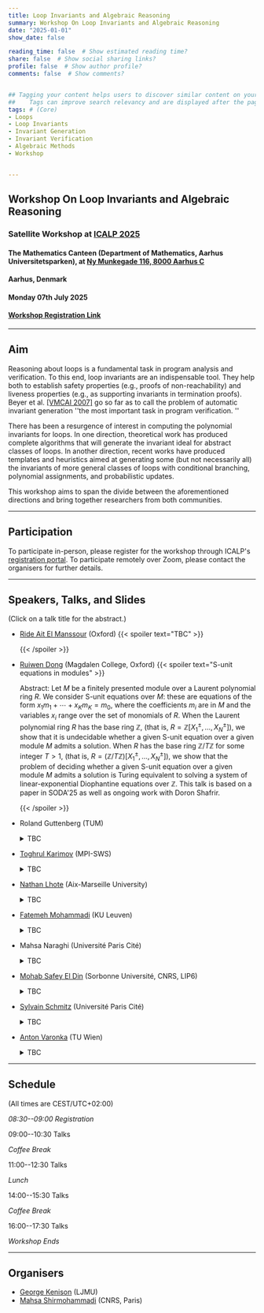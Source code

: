 ```yaml
---
title: Loop Invariants and Algebraic Reasoning
summary: Workshop On Loop Invariants and Algebraic Reasoning
date: "2025-01-01"
show_date: false

reading_time: false  # Show estimated reading time?
share: false  # Show social sharing links?
profile: false  # Show author profile?
comments: false  # Show comments?


## Tagging your content helps users to discover similar content on your site. 
##    Tags can improve search relevancy and are displayed after the page content and also in the Tag Cloud widget.
tags: # (Core)
- Loops
- Loop Invariants
- Invariant Generation
- Invariant Verification
- Algebraic Methods
- Workshop


---
```


## Workshop On Loop Invariants and Algebraic Reasoning
### Satellite Workshop at [ICALP 2025](https://conferences.au.dk/icalp2025)
#### The Mathematics Canteen (Department of Mathematics, Aarhus Universitetsparken), at [Ny Munkegade 116, 8000 Aarhus C   <i class="fa-solid fa-map-location-dot"></i>](https://maps.app.goo.gl/qnPCqeHnFTTSovsF8)
#### Aarhus, Denmark 
#### Monday 07th July 2025
#### [Workshop Registration Link](https://conferences.au.dk/icalp2025/registration)

---

## Aim




Reasoning about loops is a fundamental task in program analysis and verification.  To this end, loop invariants are an indispensable tool.  They help both to establish safety properties (e.g., proofs of non-reachability) and liveness properties (e.g., as supporting invariants in termination proofs). Beyer et al. [[VMCAI 2007]](https://link.springer.com/chapter/10.1007/978-3-540-69738-1_27) go so far as to call the problem of automatic invariant generation ''the most important task in program verification. ''

 

There has been a resurgence of interest in computing the polynomial invariants for loops. In one direction, theoretical work has produced complete algorithms that will generate the invariant ideal for abstract classes of loops. In another direction, recent works have produced templates and heuristics aimed at generating some (but not necessarily all) the invariants of more general classes of loops with conditional branching, polynomial assignments, and probabilistic updates.

 

This workshop aims to span the divide between the aforementioned directions and bring together researchers from both communities.


---

## Participation

To participate in-person, please register for the workshop through ICALP's [registration portal](https://conferences.au.dk/icalp2025/registration).  To participate remotely over Zoom, please contact the organisers for further details.



---

## Speakers, Talks, and Slides

(Click on a talk title for the abstract.)

<!---{{< spoiler text="_On the Complexity of the Sum of Square Roots Problem_" >}}

Abstract: Given positive integers $a_1, a_2, \dots, a_n$ and $b_1, b_2, \dots, b_m$, the Sum of Square Roots
problem (SSR) is the computational problem of checking if $$\sqrt{a_1} + \sqrt{a_2} + \dots + \sqrt{a_n} >  \sqrt{b_1} + \sqrt{b_2} + \dots + \sqrt{b_m}.$$
It is an essential primitive in Computational Geometry where efficient algorithms for several geometric problems are known relative to SSR. 
However the best-known complexity upper bound for SSR is in the Counting Hierarchy (CH), and no non-trivial lower bounds are known. Over the last two decades, SSR-hardness has emerged as a useful tool to capture the "numerical hardness" of problems, especially in Game Theory and Verification. In this talk, I will introduce a variant of SSR and show efficient "non-uniform" algorithms for this problem.

{{% staticref "/uploads/Balaji_slides.pdf" %}} Slides: &#128462; {{% /staticref %}}


{{< /spoiler >}}
--->


* [Ride Ait El Manssour](https://ridaaitelmanssour.com/) (Oxford)
    {{< spoiler text="TBC" >}}

  {{< /spoiler >}}

  
* [Ruiwen Dong](https://sites.google.com/view/ruiwen-dong/home) (Magdalen College, Oxford) {{< spoiler text="S-unit equations in modules" >}}

  Abstract: Let $M$ be a finitely presented module over a Laurent polynomial ring $R$. We consider S-unit equations over $M$: these are equations of the form $x_1 m_1 + \cdots + x_K m_K = m_0$, where the coefficients $m_i$ are in $M$ and the variables $x_i$ range over the set of monomials of $R$. When the Laurent polynomial ring $R$ has the base ring $\mathbb{Z}$, (that is, $R = \mathbb{Z}[X_1^{\pm}, \ldots, X_N^{\pm}]$), we show that it is undecidable whether a given S-unit equation over a given module $M$ admits a solution. When $R$ has the base ring $\mathbb{Z}/T\mathbb{Z}$ for some integer $T > 1$, (that is, $R = (\mathbb{Z}/T\mathbb{Z})[X_1^{\pm}, \ldots, X_N^{\pm}]$), we show that the problem of deciding whether a given S-unit equation over a given module $M$ admits a solution is Turing equivalent to solving a system of linear-exponential Diophantine equations over $\mathbb{Z}$. This talk is based on a paper in SODA'25 as well as ongoing work with Doron Shafrir.

  {{< /spoiler >}}


* Roland Guttenberg (TUM)

  <details>
  <summary>TBC</summary>
  </details>


* [Toghrul Karimov](https://toghrul-karimov.github.io/) (MPI-SWS)

  <details>
  <summary>TBC</summary>
  </details>


* [Nathan Lhote](https://pageperso.lis-lab.fr/~nathan.lhote/) (Aix-Marseille University) 

  <details>
  <summary>TBC</summary>
  </details>


* [Fatemeh Mohammadi](https://www.fatemehmohammadi.com/) (KU Leuven)

  <details>
  <summary>TBC</summary>
  </details>

* Mahsa Naraghi (Université Paris Cité)

  <details>
  <summary>TBC</summary>
  </details>

* [Mohab Safey El Din](https://www-polsys.lip6.fr/~safey/) (Sorbonne Université, CNRS, LIP6) 

  <details>
  <summary>TBC</summary>
  </details>

* [Sylvain Schmitz](https://www.irif.fr/en/users/schmitz/index) (Université Paris Cité) 

  <details>
  <summary>TBC</summary>
  </details>

* [Anton Varonka](https://informatics.tuwien.ac.at/people/anton-varonka) (TU Wien)

  <details>
  <summary>TBC</summary>
  </details>

---

## Schedule

(All times are CEST/UTC+02:00)

_08:30--09:00 Registration_


09:00--10:30 Talks 

_Coffee Break_

11:00--12:30 Talks

_Lunch_

14:00--15:30 Talks

_Coffee Break_

16:00--17:30 Talks

_Workshop Ends_

---

## Organisers



- [George Kenison](https://georgekenison.github.io/) (LJMU)
- [Mahsa Shirmohammadi](https://www.irif.fr/~mahsa/) (CNRS, Paris)





